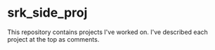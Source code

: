 # srk_side_proj
This repository contains projects I've worked on. I've described each project at the top as comments.
